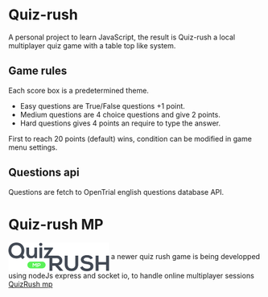 # Quiz-rush
A personal project to learn JavaScript, the result is Quiz-rush a local multiplayer quiz game with a table top like system.

## Game rules
Each score box is a predetermined theme. 
* Easy questions are True/False questions +1 point.
* Medium questions are 4 choice questions and give 2 points.
* Hard questions gives 4 points an require to type the answer.

First to reach 20 points (default) wins, condition can be modified in game menu settings.


## Questions api
Questions are fetch to OpenTrial english questions database API.

# Quiz-rush MP
<img src='https://raw.githubusercontent.com/wxssym/QuizRushMP/feb32e6a22c4a4db3507ebc55a1ab2c5ea13bad2/public/assets/logo.svg' width="200" align="center"></img>
a newer quiz rush game is being developped using nodeJs express and socket io, to handle online multiplayer sessions
[QuizRush mp](https://github.com/wxssym/QuizRushMP)
